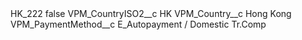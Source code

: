 <?xml version="1.0" encoding="UTF-8"?>
<CustomMetadata xmlns="http://soap.sforce.com/2006/04/metadata" xmlns:xsi="http://www.w3.org/2001/XMLSchema-instance" xmlns:xsd="http://www.w3.org/2001/XMLSchema">
    <label>HK_222</label>
    <protected>false</protected>
    <values>
        <field>VPM_CountryISO2__c</field>
        <value xsi:type="xsd:string">HK</value>
    </values>
    <values>
        <field>VPM_Country__c</field>
        <value xsi:type="xsd:string">Hong Kong</value>
    </values>
    <values>
        <field>VPM_PaymentMethod__c</field>
        <value xsi:type="xsd:string">E_Autopayment / Domestic Tr.Comp</value>
    </values>
</CustomMetadata>
